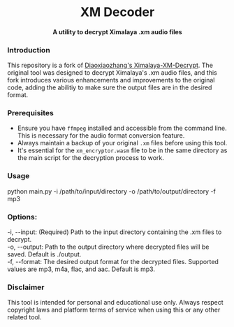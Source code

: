 <h1 align="center">XM Decoder</h1>
<h4 align="center">A utility to decrypt Ximalaya .xm audio files</h4>

### Introduction

This repository is a fork of [Diaoxiaozhang's Ximalaya-XM-Decrypt](https://github.com/Diaoxiaozhang/Ximalaya-XM-Decrypt). The original tool was designed to decrypt Ximalaya's .xm audio files, and this fork introduces various enhancements and improvements to the original code, adding the abilitiy to make sure the output files are in the desired format.

### Prerequisites

- Ensure you have `ffmpeg` installed and accessible from the command line. This is necessary for the audio format conversion feature.  
- Always maintain a backup of your original `.xm` files before using this tool.  
- It's essential for the `xm_encryptor.wasm` file to be in the same directory as the main script for the decryption process to work.  

### Usage
  
python main.py -i /path/to/input/directory -o /path/to/output/directory -f mp3  
  
### Options:  
-i, --input: (Required) Path to the input directory containing the .xm files to decrypt.   
-o, --output: Path to the output directory where decrypted files will be saved. Default is ./output.   
-f, --format: The desired output format for the decrypted files. Supported values are mp3, m4a, flac, and aac. Default is mp3.  

### Disclaimer  
This tool is intended for personal and educational use only. Always respect copyright laws and platform terms of service when using this or any other related tool.
